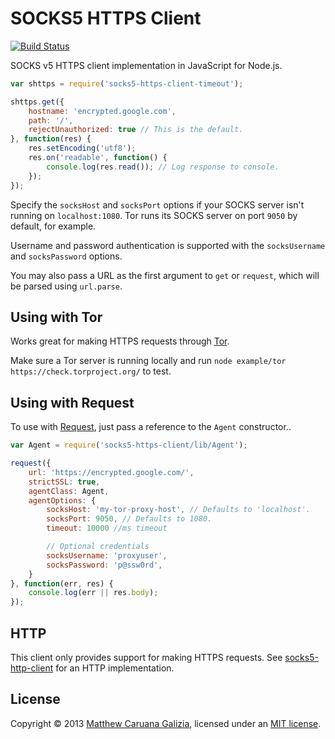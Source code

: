 # SOCKS5 HTTPS Client #

[![Build Status](https://travis-ci.org/mattcg/socks5-https-client.png?branch=master)](https://travis-ci.org/mattcg/socks5-https-client)

SOCKS v5 HTTPS client implementation in JavaScript for Node.js.

```js
var shttps = require('socks5-https-client-timeout');

shttps.get({
	hostname: 'encrypted.google.com',
	path: '/',
	rejectUnauthorized: true // This is the default.
}, function(res) {
	res.setEncoding('utf8');
	res.on('readable', function() {
		console.log(res.read()); // Log response to console.
	});
});
```

Specify the `socksHost` and `socksPort` options if your SOCKS server isn't running on `localhost:1080`. Tor runs its SOCKS server on port `9050` by default, for example.

Username and password authentication is supported with the `socksUsername` and `socksPassword` options.

You may also pass a URL as the first argument to `get` or `request`, which will be parsed using `url.parse`.

## Using with Tor ##

Works great for making HTTPS requests through [Tor](https://www.torproject.org/).

Make sure a Tor server is running locally and run `node example/tor https://check.torproject.org/` to test.

## Using with Request ##

To use with [Request](https://github.com/mikeal/request), just pass a reference to the `Agent` constructor..

```js
var Agent = require('socks5-https-client/lib/Agent');

request({
	url: 'https://encrypted.google.com/',
	strictSSL: true,
	agentClass: Agent,
	agentOptions: {
		socksHost: 'my-tor-proxy-host', // Defaults to 'localhost'.
		socksPort: 9050, // Defaults to 1080.
		timeout: 10000 //ms timeout

		// Optional credentials
		socksUsername: 'proxyuser',
		socksPassword: 'p@ssw0rd',
	}
}, function(err, res) {
	console.log(err || res.body);
});
```

## HTTP ##

This client only provides support for making HTTPS requests. See [socks5-http-client](https://github.com/mattcg/socks5-http-client) for an HTTP implementation.

## License ##

Copyright © 2013 [Matthew Caruana Galizia](http://twitter.com/mcaruanagalizia), licensed under an [MIT license](http://mattcg.mit-license.org/).

